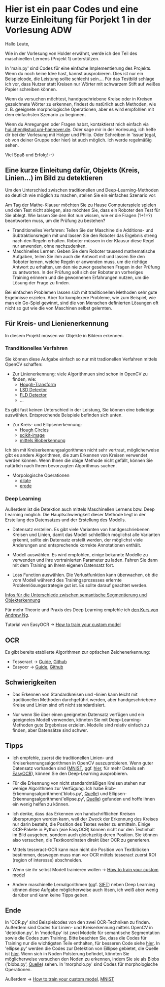 # Hier ist ein paar Codes und eine kurze Einleitung für Porjekt 1 in der Vorlesung ADW

Hallo Leute, 

Wie in der Vorlesung von Holder erwähnt, werde ich den Teil des maschinellen Lernens (Projekt 1) unterstützen.

In 'main.py' sind Codes für eine einfache Implementierung des Projekts. Wenn du noch keine Idee hast, kannst ausprobieren. Dies ist nur ein Beispielcode, die Leistung sollte schlecht sein.... Für das Testbild schlage ich vor, dass Nutzer statt Kreisen nur Wörter mit schwarzem Stift auf weißes Papier schreiben können. 

Wenn du versuchen möchtest, handgeschriebene Kreise oder in Kreisen gezeichnete Wörter zu erkennen, findest du natürlich auch Methoden, wie z. B. geeignete morphologische Operationen, aber es wird empfohlen mit dem einfachsten Szenario zu beginnen.

Wenn du Anregungen oder Fragen habst, kontaktierst mich einfach via <hui.chen@stud.uni-hannover.de>. Oder sage mir in der Vorlesung, ich helfe dir bei der Vorlesung mit Holger und Philip. Oder Schreiben in 'issue'(egal, ob von deiner Gruppe oder hier) ist auch möglich. Ich werde regelmäßig sehen.

Viel Spaß und Erfolg! :-)

## Eine kurze Einleitung dafür, Objekts (Kreis, Linien...) im Bild zu detektieren

Um den Unterschied zwischen traditionellen und Deep-Learning-Methoden so deutlich wie möglich zu machen, stellen Sie ein einfaches Szenario vor:

Am Tag der Mathe-Klausur möchten Sie zu Hause Computerspiele spielen und den Test nicht ablegen, also möchten Sie, dass ein Roboter den Test für Sie ablegt. Wie lassen Sie den Bot nun wissen, wie er die Fragen (1+1=?) beantworten muss, um die Prüfung zu bestehen? 
- Tranditionelles Verfahren: Teilen Sie der Maschine die Additions- und Subtraktionsregeln mit und lassen Sie den Roboter das Ergebnis streng nach den Regeln erhalten. Roboter müssen in der Klausur diese Regel nur anwenden, ohne nachzudenken.
- Maschinelles Lernen: Geben Sie dem Roboter tausend mathematische Aufgaben, teilen Sie ihm auch die Antwort mit und lassen Sie den Roboter lernen, welche Regeln er anwenden muss, um die richtige Antwort zu erhalten, um den nie zuvor gesehenen Fragen in der Prüfung zu antworten. In der Prüfung soll sich der Roboter an vorheriges Training erinnern und die gewonnenen Erfahrungen nutzen, um die Lösung der Frage zu finden.

Bei einfachen Problemen lassen sich mit traditionellen Methoden sehr gute Ergebnisse erzielen. Aber für komplexere Probleme, wie zum Beispiel, wie man ein Go-Spiel gewinnt, sind die von Menschen definierten Lösungen oft nicht so gut wie die von Maschinen selbst gelernten. 

## Für Kreis- und Lienienerkennung

In diesem Projekt müssen wir Objekte in Bildern erkennen. 

### Tranditionelles Verfahren
Sie können diese Aufgabe einfach so nur mit tradionellen Verfahren mittels OpenCV schaffen:
- Zur Linienerkennung: viele Algorithmuen sind schon in OpenCV zu finden, wie:
    - [Hough-Transform](https://www.geeksforgeeks.org/line-detection-python-opencv-houghline-method/)
    - [LSD Detector](https://docs.opencv.org/3.4/d1/dbd/classcv_1_1line__descriptor_1_1LSDDetector.html)
    - [FLD Detector](https://docs.opencv.org/4.x/df/ded/group__ximgproc__fast__line__detector.html)
    - ...

Es gibt fast keinen Unterschied in der Leistung, Sie können eine beliebige auswählen. Entsprechende Beispiele befinden sich unten.

- Zur Kreis- und Ellipsenerkennung:
    - [Hough Circles](https://www.geeksforgeeks.org/circle-detection-using-opencv-python/)
    - [scikit-image](https://scikit-image.org/docs/dev/auto_examples/edges/plot_circular_elliptical_hough_transform.html#sphx-glr-auto-examples-edges-plot-circular-elliptical-hough-transform-py)
    - [mittels Bloberkennung](https://www.geeksforgeeks.org/find-circles-and-ellipses-in-an-image-using-opencv-python/)

Ich bin mit Kreiserkennungsalgorithmen nicht sehr vertraut, möglicherweise gibt es andere Algorithmen, die zum Erkennen von Kreisen verwendet werden können. 
Wenn Ihnen die obige Methode nicht gefällt, können Sie natürlich nach Ihrem bevorzugten Algorithmus suchen. 

- Morpologische Operationen
    - [dilate](https://docs.opencv.org/3.4/db/df6/tutorial_erosion_dilatation.html)
    - [erode](https://docs.opencv.org/3.4/db/df6/tutorial_erosion_dilatation.html)

### Deep Learning
Außerdem ist die Detektion auch mittels Maschinellen Lernens bzw. Deep Learning möglich. Die Hauptschwierigkeit dieser Methode liegt in der Erstellung des Datensatzes und der Erstellung des Modells. 

- Datensatz erstellen. Es gibt viele Varianten von handgeschriebenen Kreisen und Linien, damit das Modell schließlich möglichst alle Varianten erkennt, sollte ein Datensatz erstellt werden, der möglichst viele Änderungen und entsprechende korrekte Annotationen enthält.

- Modell auswählen. Es wird empfohlen, einige bekannte Modelle zu verwenden und ihre vortrainierten Parameter zu laden. Fahren Sie dann mit dem Training an Ihrem eigenen Datensatz fort. 

- Loss Function auswählen. Die Verlustfunktion kann überwachen, ob die vom Modell während des Trainingsprozesses erlernte Problemlösungsstrategie gut ist. Es sollte darauf geachtet werden. 

[Infos für die Unterschiede zwischen semantische Segmentierung und Objekterkennung](https://cs.stackexchange.com/questions/51387/what-is-the-difference-between-object-detection-semantic-segmentation-and-local#:~:text=%22Object%20detection%22%20is%20localizing%20%2B%20classifying%20all%20instances,per-pixel%20classification.%20Also%20wrt%20involved%20metrics%20%28source%3A%20https%3A%2F%2Fdevblogs.nvidia.com%2Fparallelforall%2Fdeep-learning-object-detection-digits%2F%29) 

Für mehr Theorie und Praxis des Deep Learning empfehle ich [den Kurs von Andrew Ng](https://www.deeplearning.ai/courses/). 

Tutorial von EasyOCR -> [How to train your custom model](https://github.com/JaidedAI/EasyOCR/blob/master/custom_model.md)

## OCR

Es gibt bereits etablierte Algorithmen zur optischen Zeichenerkennung:
- Tesseract -> [Guide](https://nanonets.com/blog/ocr-with-tesseract/), [Github](https://github.com/tesseract-ocr/tesseract)
- Easyocr -> [Guide](https://pyimagesearch.com/2020/09/14/getting-started-with-easyocr-for-optical-character-recognition/), [Github](https://github.com/JaidedAI/EasyOCR)

## Schwierigkeiten

- Das Erkennen von Standardkreisen und -linien kann leicht mit traditionellen Methoden durchgeführt werden, aber handgeschriebene Kreise und Linien sind oft nicht standardisiert.

- Nur wenn Sie über einen geeigneten Datensatz verfügen und ein geeignetes Modell verwenden, könnten Sie mit Deep-Learning-Methoden gute Ergebnisse erzielen. Modelle sind relativ einfach zu finden, aber Datensätze sind schwer.

## Tipps

- Ich empfehle, zuerst die traditionellen Linien- und Kreiserkennungsalgorithmen in OpenCV auszuprobieren. Wenn guter Datensatz vorhanden sind ([MNIST](http://yann.lecun.com/exdb/mnist/), ggf. [hier](https://github.com/clovaai/deep-text-recognition-benchmark), für mehr Details seh [EasyOCR](https://github.com/JaidedAI/EasyOCR/blob/master/custom_model.md)), können Sie den Deep-Learning ausprobieren. 

- Für die Erkennung von nicht standardmäßigen Kreisen stehen nur wenige Algorithmen zur Verfügung. Ich habe Blob-Erkennungsalgorithmen('blobs.py', [Quelle](https://www.geeksforgeeks.org/find-circles-and-ellipses-in-an-image-using-opencv-python/)) und Ellipsen-Erkennungsalgorithmen('ellipse.py', [Quelle](https://scikit-image.org/docs/dev/auto_examples/edges/plot_circular_elliptical_hough_transform.html#sphx-glr-auto-examples-edges-plot-circular-elliptical-hough-transform-py)) gefunden und hoffe Ihnen ein wenig helfen zu können.

- Ich denke, dass das Erkennen von handschriftlichen Kreisen übersprungen werden kann, weil der Zweck der Erkennung des Kreises nur darin besteht, die Position des Textes weiter zu ermitteln. Einige OCR-Pakete in Python (wie EasyOCR) können nicht nur den Textinhalt im Bild ausgeben, sondern auch gleichzeitig deren Position. Sie können also versuchen, die Textkoordinaten direkt über OCR zu generieren. 

- Mittels tesseract-OCR kann man nicht die Position von Textblöcken bestimmen, deswegen muss man vor OCR mittels tesseract zuerst ROI (region of interesse) abschneiden.

- Wenn sie ihr selbst Modell trainieren wollen -> [How to train your custom model](https://github.com/JaidedAI/EasyOCR/blob/master/custom_model.md)

- Andere maschinelle Lernalgorithmen (ggf. [SIFT](https://en.wikipedia.org/wiki/Scale-invariant_feature_transform)) neben Deep Learning können diese Aufgabe möglicherweise auch lösen, ich weiß aber wenig darüber und kann keine Tipps geben. 

## Ende
In 'OCR.py' sind Beispielcodes von den zwei OCR-Techniken zu finden. Außerdem sind Codes für Linien- und Kreiserkennung mittels OpenCV in 'detektion.py'. In 'modell.py' ist zwei Modelle für semantische Segmentation sowie die Codes zum Training. Bitte beachten Sie, dass die Codes für Training nur die wichtigsten Teile enthalten, für besseren Code siehe [hier](https://github.com/asagar60/TableNet-pytorch/tree/main/Training). In 'ellipse.py' werden die Codes zur Detektion von Eillipse gebietet, die Quelle ist [hier](https://scikit-image.org/docs/dev/auto_examples/edges/plot_circular_elliptical_hough_transform.html#sphx-glr-auto-examples-edges-plot-circular-elliptical-hough-transform-py). Wenn sich in Noden Polsterung befindet, könnten Sie möglicherweise versuchen den Noden zu erkennen, indem Sie sie als Blobs ('blobs.py', [Quelle](https://www.geeksforgeeks.org/find-circles-and-ellipses-in-an-image-using-opencv-python/)) sehen. In 'morpholo.py' sind Codes für morphologische Operationen. 

Außerdem -> [How to train your custom model](https://github.com/JaidedAI/EasyOCR/blob/master/custom_model.md), [MNIST](http://yann.lecun.com/exdb/mnist/)
